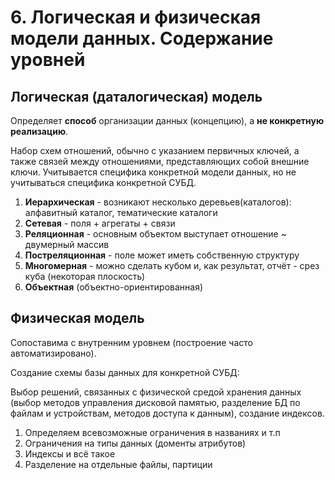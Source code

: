 # 6. Логическая и физическая модели данных. Содержание уровней

## Логическая (даталогическая) модель

Определяет **способ** организации данных (концепцию), а **не конкретную реализацию**.

Набор схем отношений, обычно с указанием первичных ключей, а также связей между отношениями, представляющих собой внешние ключи. Учитывается специфика конкретной модели данных, но не учитываться специфика конкретной СУБД.

1. **Иерархическая** - возникают несколько деревьев(каталогов): алфавитный каталог, тематические каталоги
2. **Сетевая** - поля + агрегаты + связи
3. **Реляционная** - основным объектом выступает отношение ~ двумерный массив
4. **Постреляционная** - поле может иметь собственную структуру
5. **Многомерная** - можно сделать кубом и, как результат, отчёт - срез куба (некоторая плоскость)
6. **Объектная** (объектно-ориентированная)

## Физическая модель

Сопоставима с внутренним уровнем (построение часто автоматизировано).

Создание схемы базы данных для конкретной СУБД:

Выбор решений, связанных с физической средой хранения данных (выбор методов управления дисковой памятью, разделение БД по файлам и устройствам, методов доступа к данным), создание индексов.

1. Определяем всевозможные ограничения в названиях и т.п
2. Ограничения на типы данных (доменты атрибутов)
3. Индексы и всё такое
4. Разделение на отдельные файлы, партиции

